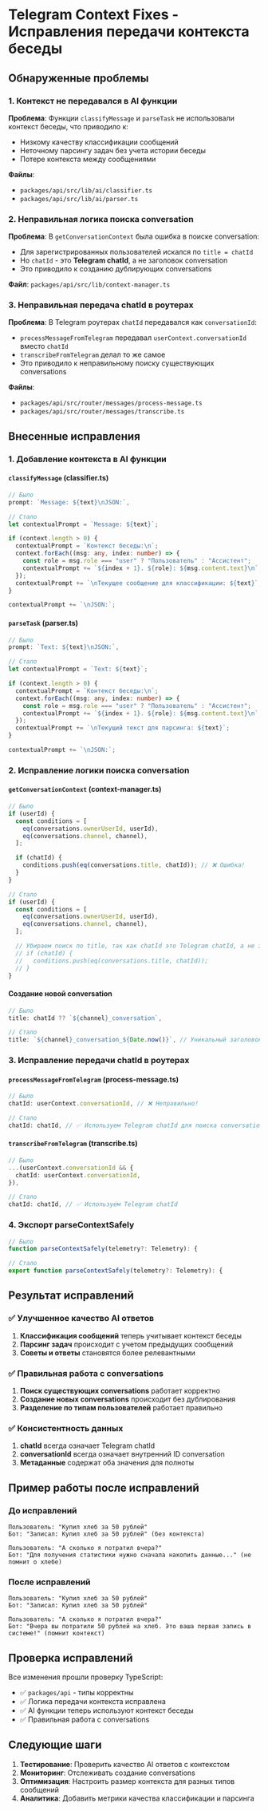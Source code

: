 # Telegram Context Fixes - Исправления передачи контекста беседы

## Обнаруженные проблемы

### 1. **Контекст не передавался в AI функции**

**Проблема**: Функции `classifyMessage` и `parseTask` не использовали контекст беседы, что приводило к:

- Низкому качеству классификации сообщений
- Неточному парсингу задач без учета истории беседы
- Потере контекста между сообщениями

**Файлы**:

- `packages/api/src/lib/ai/classifier.ts`
- `packages/api/src/lib/ai/parser.ts`

### 2. **Неправильная логика поиска conversation**

**Проблема**: В `getConversationContext` была ошибка в поиске conversation:

- Для зарегистрированных пользователей искался по `title = chatId`
- Но `chatId` - это **Telegram chatId**, а не заголовок conversation
- Это приводило к созданию дублирующих conversations

**Файл**: `packages/api/src/lib/context-manager.ts`

### 3. **Неправильная передача chatId в роутерах**

**Проблема**: В Telegram роутерах `chatId` передавался как `conversationId`:

- `processMessageFromTelegram` передавал `userContext.conversationId` вместо `chatId`
- `transcribeFromTelegram` делал то же самое
- Это приводило к неправильному поиску существующих conversations

**Файлы**:

- `packages/api/src/router/messages/process-message.ts`
- `packages/api/src/router/messages/transcribe.ts`

## Внесенные исправления

### 1. **Добавление контекста в AI функции**

#### `classifyMessage` (classifier.ts)

```typescript
// Было
prompt: `Message: ${text}\nJSON:`,

// Стало
let contextualPrompt = `Message: ${text}`;

if (context.length > 0) {
  contextualPrompt = `Контекст беседы:\n`;
  context.forEach((msg: any, index: number) => {
    const role = msg.role === "user" ? "Пользователь" : "Ассистент";
    contextualPrompt += `${index + 1}. ${role}: ${msg.content.text}\n`;
  });
  contextualPrompt += `\nТекущее сообщение для классификации: ${text}`;
}

contextualPrompt += `\nJSON:`;
```

#### `parseTask` (parser.ts)

```typescript
// Было
prompt: `Text: ${text}\nJSON:`,

// Стало
let contextualPrompt = `Text: ${text}`;

if (context.length > 0) {
  contextualPrompt = `Контекст беседы:\n`;
  context.forEach((msg: any, index: number) => {
    const role = msg.role === "user" ? "Пользователь" : "Ассистент";
    contextualPrompt += `${index + 1}. ${role}: ${msg.content.text}\n`;
  });
  contextualPrompt += `\nТекущий текст для парсинга: ${text}`;
}

contextualPrompt += `\nJSON:`;
```

### 2. **Исправление логики поиска conversation**

#### `getConversationContext` (context-manager.ts)

```typescript
// Было
if (userId) {
  const conditions = [
    eq(conversations.ownerUserId, userId),
    eq(conversations.channel, channel),
  ];

  if (chatId) {
    conditions.push(eq(conversations.title, chatId)); // ❌ Ошибка!
  }
}

// Стало
if (userId) {
  const conditions = [
    eq(conversations.ownerUserId, userId),
    eq(conversations.channel, channel),
  ];

  // Убираем поиск по title, так как chatId это Telegram chatId, а не заголовок conversation
  // if (chatId) {
  //   conditions.push(eq(conversations.title, chatId));
  // }
}
```

#### Создание новой conversation

```typescript
// Было
title: chatId ?? `${channel}_conversation`,

// Стало
title: `${channel}_conversation_${Date.now()}`, // Уникальный заголовок, не связанный с chatId
```

### 3. **Исправление передачи chatId в роутерах**

#### `processMessageFromTelegram` (process-message.ts)

```typescript
// Было
chatId: userContext.conversationId, // ❌ Неправильно!

// Стало
chatId: chatId, // ✅ Используем Telegram chatId для поиска conversation
```

#### `transcribeFromTelegram` (transcribe.ts)

```typescript
// Было
...(userContext.conversationId && {
  chatId: userContext.conversationId,
}),

// Стало
chatId: chatId, // ✅ Используем Telegram chatId
```

### 4. **Экспорт parseContextSafely**

```typescript
// Было
function parseContextSafely(telemetry?: Telemetry): {

// Стало
export function parseContextSafely(telemetry?: Telemetry): {
```

## Результат исправлений

### ✅ **Улучшенное качество AI ответов**

1. **Классификация сообщений** теперь учитывает контекст беседы
2. **Парсинг задач** происходит с учетом предыдущих сообщений
3. **Советы и ответы** становятся более релевантными

### ✅ **Правильная работа с conversations**

1. **Поиск существующих conversations** работает корректно
2. **Создание новых conversations** происходит без дублирования
3. **Разделение по типам пользователей** работает правильно

### ✅ **Консистентность данных**

1. **chatId** всегда означает Telegram chatId
2. **conversationId** всегда означает внутренний ID conversation
3. **Метаданные** содержат оба значения для полноты

## Пример работы после исправлений

### До исправлений

```
Пользователь: "Купил хлеб за 50 рублей"
Бот: "Записал: Купил хлеб за 50 рублей" (без контекста)

Пользователь: "А сколько я потратил вчера?"
Бот: "Для получения статистики нужно сначала накопить данные..." (не помнит о хлебе)
```

### После исправлений

```
Пользователь: "Купил хлеб за 50 рублей"
Бот: "Записал: Купил хлеб за 50 рублей"

Пользователь: "А сколько я потратил вчера?"
Бот: "Вчера вы потратили 50 рублей на хлеб. Это ваша первая запись в системе!" (помнит контекст)
```

## Проверка исправлений

Все изменения прошли проверку TypeScript:

- ✅ `packages/api` - типы корректны
- ✅ Логика передачи контекста исправлена
- ✅ AI функции теперь используют контекст беседы
- ✅ Правильная работа с conversations

## Следующие шаги

1. **Тестирование**: Проверить качество AI ответов с контекстом
2. **Мониторинг**: Отслеживать создание conversations
3. **Оптимизация**: Настроить размер контекста для разных типов сообщений
4. **Аналитика**: Добавить метрики качества классификации и парсинга
